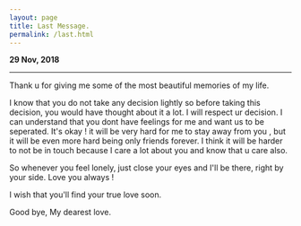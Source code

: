 ```yaml
---
layout: page
title: Last Message.
permalink: /last.html
---
```


**29 Nov, 2018**

---

Thank u for giving me some of the most beautiful memories of my life.

I know that you do not take any decision lightly so before taking this decision, you would have thought about it a lot. I will respect ur decision. I can understand that you dont have feelings for me and want us to be seperated. It's okay !  it will be very hard for me to stay away from you , but it will be even more hard being only friends forever. I think it will be harder to not be in touch because I care a lot about you and know that u care also.


So whenever you feel lonely, just close your eyes and I'll be there, right by your side. Love you always !

I wish that you'll find your true love soon.

Good bye, My dearest love.
